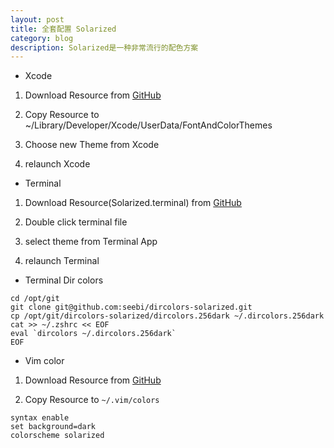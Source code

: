 ```yaml
---
layout: post
title: 全套配置 Solarized
category: blog
description: Solarized是一种非常流行的配色方案
---
```


* Xcode 

1. Download Resource from [GitHub](https://github.com/brianmichel/solarized/tree/master/apple-xcode4-solarized)
    
2. Copy Resource to ~/Library/Developer/Xcode/UserData/FontAndColorThemes

3. Choose new Theme from Xcode

4. relaunch Xcode

* Terminal 

1. Download Resource(Solarized.terminal) from [GitHub](https://github.com/altercation/solarized/tree/master/osx-terminal.app-colors-solarized)

2. Double click terminal file

3. select theme from Terminal App

4. relaunch Terminal 

* Terminal Dir colors

```
cd /opt/git
git clone git@github.com:seebi/dircolors-solarized.git
cp /opt/git/dircolors-solarized/dircolors.256dark ~/.dircolors.256dark
cat >> ~/.zshrc << EOF
eval `dircolors ~/.dircolors.256dark`
EOF
```

* Vim color

1. Download Resource from [GitHub](https://github.com/altercation/solarized/tree/master/vim-colors-solarized/colors)

2. Copy Resource to `~/.vim/colors `

```
syntax enable
set background=dark
colorscheme solarized
```